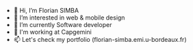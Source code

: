- 👋 Hi, I’m Florian SIMBA
- 👀 I’m interested in web & mobile design
- 🌱 I’m currently Software developer 
- 💞️ I'm working at Capgemini
- 📫 Let's check my portfolio (florian-simba.emi.u-bordeaux.fr)

<!---
florian-master/florian-master is a ✨ special ✨ repository because its `README.md` (this file) appears on your GitHub profile.
You can click the Preview link to take a look at your changes.
--->
